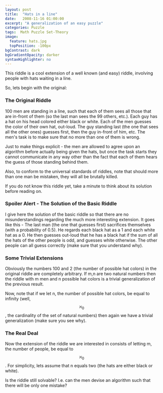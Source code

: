 ```yaml
---
layout: post
title:  "Hats in a line"
date:   2008-11-16 01:00:00
excerpt: "A generalization of an easy puzzle"
categories: Puzzle
tags:  Math Puzzle Set-Theory
image:
  feature: hats.jpg
  topPosition: -100px
bgContrast: dark
bgGradientOpacity: darker
syntaxHighlighter: no
---
```

This riddle is a cool extension of a well known (and easy) riddle, involving people with hats waiting in a line.

So, lets begin with the original:

### The Original Riddle
100 men are standing in a line, such that each of them sees all those that are in-front of them (so the last man sees the 99 others, etc.). Each guy has a hat on his head colored either black or white. Each of the men guesses the color of their own hat, out-loud. The guy standing last (the one that sees all the other ones) guesses first, then the guy in-front of him, etc. The men's task is to make sure that no more than one of them is wrong.

Just to make things explicit - the men are allowed to agree upon an algorithm before actually being given the hats, but once the task starts they cannot communicate in any way other than the fact that each of them hears the guess of those standing behind them.

Also, to conform to the universal standards of riddles, note that should more than one man be mistaken, they will all be brutally killed.

If you do not know this riddle yet, take a minute to think about its solution before reading on.

### Spoiler Alert - The Solution of the Basic Riddle
I give here the solution of the basic riddle so that there are no misunderstandings regarding the much more interesting extension. It goes like this - The last man (the one that guesses first) sacrifices themselves (with a probability of 0.5). He regards each black hat as a 1 and each white hat as a 0. He then guesses out-loud that he has a black hat if the sum of all the hats of the other people is odd, and guesses white otherwise. The other people can all guess correctly (make sure that you understand why).

### Some Trivial Extensions
Obviously the numbers 100 and 2 (the number of possible hat colors) in the original riddle are completely arbitrary. If m,n are two natural numbers then the riddle with m men and n possible hat colors is a trivial generalization of the previous result.

Now, note that if we let n, the number of possible hat colors, be equal to infinity (well, $$\aleph_0$$, the cardinality of the set of natural numbers) then again we have a trivial generalization (make sure you see why).

### The Real Deal
Now the extension of the riddle we are interested in consists of letting m, the number of people, be equal to $$\aleph_0$$. For simplicity, lets assume that n equals two (the hats are either black or white).

Is the riddle still solvable? I.e. can the men devise an algorithm such that there will be only one mistake?
